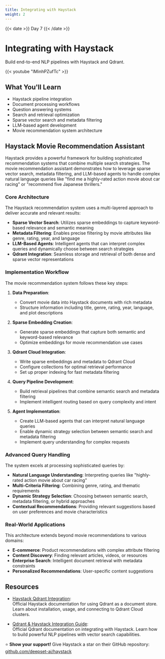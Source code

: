 ```yaml
---
title: Integrating with Haystack
weight: 2
---
```


{{< date >}} Day 7 {{< /date >}}

# Integrating with Haystack

Build end-to-end NLP pipelines with Haystack and Qdrant.

{{< youtube "lMinhPZufTc" >}}

## What You'll Learn

- Haystack pipeline integration
- Document processing workflows
- Question answering systems
- Search and retrieval optimization
- Sparse vector search and metadata filtering
- LLM-based agent development
- Movie recommendation system architecture

## Haystack Movie Recommendation Assistant

Haystack provides a powerful framework for building sophisticated recommendation systems that combine multiple search strategies. The movie recommendation assistant demonstrates how to leverage sparse vector search, metadata filtering, and LLM-based agents to handle complex natural language queries like "find me a highly-rated action movie about car racing" or "recommend five Japanese thrillers."

### Core Architecture

The Haystack recommendation system uses a multi-layered approach to deliver accurate and relevant results:

- **Sparse Vector Search**: Utilizes sparse embeddings to capture keyword-based relevance and semantic meaning
- **Metadata Filtering**: Enables precise filtering by movie attributes like genre, rating, year, and language
- **LLM-Based Agents**: Intelligent agents that can interpret complex queries and dynamically choose between search strategies
- **Qdrant Integration**: Seamless storage and retrieval of both dense and sparse vector representations

### Implementation Workflow

The movie recommendation system follows these key steps:

1. **Data Preparation**: 
   - Convert movie data into Haystack documents with rich metadata
   - Structure information including title, genre, rating, year, language, and plot descriptions

2. **Sparse Embedding Creation**:
   - Generate sparse embeddings that capture both semantic and keyword-based relevance
   - Optimize embeddings for movie recommendation use cases

3. **Qdrant Cloud Integration**:
   - Write sparse embeddings and metadata to Qdrant Cloud
   - Configure collections for optimal retrieval performance
   - Set up proper indexing for fast metadata filtering

4. **Query Pipeline Development**:
   - Build retrieval pipelines that combine semantic search and metadata filtering
   - Implement intelligent routing based on query complexity and intent

5. **Agent Implementation**:
   - Create LLM-based agents that can interpret natural language queries
   - Enable dynamic strategy selection between semantic search and metadata filtering
   - Implement query understanding for complex requests

### Advanced Query Handling

The system excels at processing sophisticated queries by:

- **Natural Language Understanding**: Interpreting queries like "highly-rated action movie about car racing"
- **Multi-Criteria Filtering**: Combining genre, rating, and thematic requirements
- **Dynamic Strategy Selection**: Choosing between semantic search, metadata filtering, or hybrid approaches
- **Contextual Recommendations**: Providing relevant suggestions based on user preferences and movie characteristics

### Real-World Applications

This architecture extends beyond movie recommendations to various domains:

- **E-commerce**: Product recommendations with complex attribute filtering
- **Content Discovery**: Finding relevant articles, videos, or resources
- **Enterprise Search**: Intelligent document retrieval with metadata constraints
- **Personalized Recommendations**: User-specific content suggestions

## Resources

- [Haystack Qdrant Integration](https://haystack.deepset.ai/integrations/qdrant-document-store):  
  Official Haystack documentation for using Qdrant as a document store. Learn about installation, usage, and connecting to Qdrant Cloud clusters.

- [Qdrant & Haystack Integration Guide](https://qdrant.tech/documentation/frameworks/haystack/):  
  Official Qdrant documentation on integrating with Haystack. Learn how to build powerful NLP pipelines with vector search capabilities.

⭐ **Show your support!** Give Haystack a star on their GitHub repository: [github.com/deepset-ai/haystack](https://github.com/deepset-ai/haystack)

